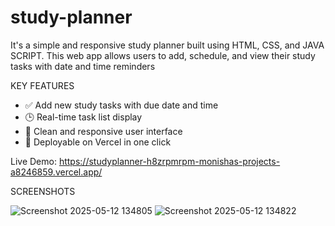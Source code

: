 # study-planner

It's a simple and responsive study planner built using HTML, CSS, and JAVA SCRIPT. This web app allows users to add, schedule, and view their study tasks with date and time reminders

KEY FEATURES

- ✅ Add new study tasks with due date and time  
- 🕒 Real-time task list display  
- 🎨 Clean and responsive user interface  
- 🚀 Deployable on Vercel in one click

Live Demo: https://studyplanner-h8zrpmrpm-monishas-projects-a8246859.vercel.app/

SCREENSHOTS  

 ![Screenshot 2025-05-12 134805](https://github.com/user-attachments/assets/e9d9de8f-1fec-47db-bc52-c311973fe395)
![Screenshot 2025-05-12 134822](https://github.com/user-attachments/assets/7b376040-f269-4f91-bce2-5538d1a69f9f)
